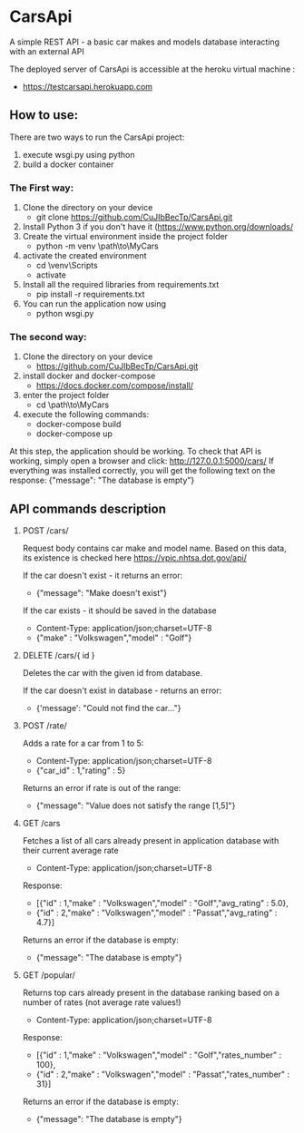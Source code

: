 # CarsApi

A simple REST API  - a basic car makes and models database interacting with an external API

The deployed server of CarsApi is accessible at the heroku virtual machine :
- https://testcarsapi.herokuapp.com

## How to use:

There are two ways to run the CarsApi project:
1. execute wsgi.py using python
2. build a docker container

### The First way:

1. Clone the directory on your device
    - git clone https://github.com/CuJIbBecTp/CarsApi.git
2. Install Python 3 if you don't have it (https://www.python.org/downloads/
3. Create the virtual environment inside the project folder
    - python -m venv \path\to\MyCars
4. activate the created environment
    - cd \venv\Scripts
    - activate
5. Install all the required libraries from requirements.txt
    - pip install -r requirements.txt
6. You can run the application now using
    - python wsgi.py

### The second way:

1. Clone the directory on your device
    - https://github.com/CuJIbBecTp/CarsApi.git
3. install docker and docker-compose
    - https://docs.docker.com/compose/install/
3. enter the project folder
    - cd \path\to\MyCars
4. execute the following commands:
    - docker-compose build
    - docker-compose up

At this step, the application should be working.
To check that API is working, simply open a browser and click:
http://127.0.0.1:5000/cars/
If everything was installed correctly, you will get the following text on the response:
{"message": "The database is empty"}

## API commands description

1. POST /cars/

   Request body contains car make and model name.
   Based on this data, its existence is checked here https://vpic.nhtsa.dot.gov/api/

   If the car doesn't exist - it returns an error:
    - {"message": "Make doesn't exist"}

   If the car exists - it should be saved in the database
    - Content-Type: application/json;charset=UTF-8
    - {"make" : "Volkswagen","model" : "Golf"}

2. DELETE /cars/{ id }

   Deletes the car with the given id from database.

   If the car doesn't exist in database - returns an error:
    - {'message': "Could not find the car..."}

3. POST /rate/

   Adds a rate for a car from 1 to 5:
    - Content-Type: application/json;charset=UTF-8
    - {"car_id" : 1,"rating" : 5}

   Returns an error if rate is out of the range:
    - {"message": "Value does not satisfy the range [1,5]"}

4. GET /cars

   Fetches a list of all cars already present in application database with their current average rate
    - Content-Type: application/json;charset=UTF-8

   Response:
    - [{"id" : 1,"make" : "Volkswagen","model" : "Golf","avg_rating" : 5.0},
    - {"id" : 2,"make" : "Volkswagen","model" : "Passat","avg_rating" : 4.7}]

   Returns an error if the database is empty:
    - {"message": "The database is empty"}

5. GET /popular/

   Returns top cars already present in the database ranking based on a number of rates (not average rate values!)
    - Content-Type: application/json;charset=UTF-8

   Response:
    - [{"id" : 1,"make" : "Volkswagen","model" : "Golf","rates_number" : 100},
    - {"id" : 2,"make" : "Volkswagen","model" : "Passat","rates_number" : 31}]

   Returns an error if the database is empty:
    - {"message": "The database is empty"}